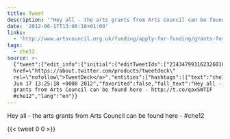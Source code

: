 ```yaml
---
title: Tweet
description: '"Hey all - the arts grants from Arts Council can be found here -  #che12"'
date: '2012-06-17T13:06:18+01:00'
links:
  - 'http://www.artscouncil.org.uk/funding/apply-for-funding/grants-for-the-arts/'
tags:
  - che12
source: >-
  {"tweet":{"edit_info":{"initial":{"editTweetIds":["214347993162326016"],"editableUntil":"2012-06-17T14:25:18.620Z","editsRemaining":"5","isEditEligible":true}},"retweeted":false,"source":"<a
  href=\"https://about.twitter.com/products/tweetdeck\"
  rel=\"nofollow\">TweetDeck</a>","entities":{"hashtags":[{"text":"che12","indices":["85","91"]}],"symbols":[],"user_mentions":[],"urls":[{"url":"http://t.co/qaxSWTIF","expanded_url":"http://www.artscouncil.org.uk/funding/apply-for-funding/grants-for-the-arts/","display_url":"artscouncil.org.uk/funding/apply-…","indices":["64","84"]}]},"display_text_range":["0","91"],"favorite_count":"0","id_str":"214347993162326016","truncated":false,"retweet_count":"0","id":"214347993162326016","possibly_sensitive":false,"created_at":"Sun
  Jun 17 13:25:18 +0000 2012","favorited":false,"full_text":"Hey all - the arts
  grants from Arts Council can be found here - http://t.co/qaxSWTIF
  #che12","lang":"en"}}
---
```

Hey all - the arts grants from Arts Council can be found here -  #che12
    
{{< tweet 0 0 >}}
    
